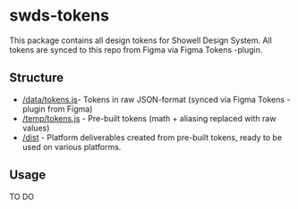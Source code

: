 # swds-tokens

This package contains all design tokens for Showell Design System. All tokens are synced to this repo from Figma via Figma Tokens -plugin.

## Structure

- [/data/tokens.js](https://github.com/kimmo-koo/swds-tokens/data/tokens.json)- Tokens in raw JSON-format (synced via Figma Tokens -plugin from Figma)
- [/temp/tokens.js](https://github.com/kimmo-koo/swds-tokens/temp/tokens.json) - Pre-built tokens (math + aliasing replaced with raw values)
- [/dist](https://github.com/kimmo-koo/swds-tokens/dist) - Platform deliverables created from pre-built tokens, ready to be used on various platforms.

## Usage

TO DO

